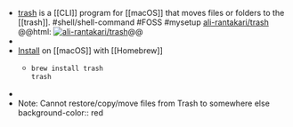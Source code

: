 - [trash](https://hasseg.org/trash/) is a [[CLI]] program for [[macOS]] that moves files or folders to the [[trash]]. #shell/shell-command #FOSS #mysetup 
  [ali-rantakari/trash](https://github.com/ali-rantakari/trash)
  @@html: <a href="https://github.com/ali-rantakari/trash/"><img src="https://github-readme-stats-astronomer.vercel.app/api/pin/?username=ali-rantakari&repo=trash&theme=tokyonight" alt="ali-rantakari/trash"/></a>@@
-
- [Install](https://github.com/ali-rantakari/trash/#installing) on [[macOS]] with [[Homebrew]]
	- ```bash
	  brew install trash
	  trash
	  ```
-
- Note: Cannot restore/copy/move files from Trash to somewhere else
  background-color:: red
